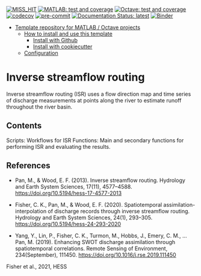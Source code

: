 <!--
When you have set up your repo you may need to change those badges
-->

[![MISS_HIT](https://github.com/Remi-Gau/template_matlab_analysis/actions/workflows/miss_hit.yml/badge.svg?branch=main)](https://github.com/Remi-Gau/template_matlab_analysis/actions/workflows/miss_hit.yml)
[![MATLAB: test and coverage](https://github.com/Remi-Gau/template_matlab_analysis/actions/workflows/matlab_test_and_coverage.yaml/badge.svg)](https://github.com/Remi-Gau/template_matlab_analysis/actions/workflows/matlab_test_and_coverage.yaml)
[![Octave: test and coverage](https://github.com/Remi-Gau/template_matlab_analysis/actions/workflows/octave_test_and_coverage.yml/badge.svg?branch=main)](https://github.com/Remi-Gau/template_matlab_analysis/actions/workflows/octave_test_and_coverage.yml)
[![codecov](https://codecov.io/gh/Remi-Gau/template_matlab_analysis/branch/master/graph/badge.svg?token=aFXb7WSAsm)](https://codecov.io/gh/Remi-Gau/template_matlab_analysis)
[![pre-commit](https://img.shields.io/badge/pre--commit-enabled-brightgreen?logo=pre-commit&logoColor=white)](https://github.com/pre-commit/pre-commit)
[![Documentation Status: latest](https://readthedocs.org/projects/template_matlab_analysis/badge/?version=latest)](https://template_matlab_analysis.readthedocs.io/en/latest/?badge=latest)
[![Binder](https://mybinder.org/badge_logo.svg)](https://mybinder.org/v2/gh/Remi-Gau/template_matlab_analysis/main)

- [Template repository for MATLAB / Octave projects](#template-repository-for-matlab--octave-projects)
   - [How to install and use this template](#how-to-install-and-use-this-template)
      - [Install with Github](#install-with-github)
      - [Install with cookiecutter](#install-with-cookiecutter)
   - [Configuration](#configuration)

# Inverse streamflow routing

Inverse streamflow routing (ISR) uses a flow direction map and time series of discharge measurements at points along the river to estimate runoff throughout the river basin.

## Contents

Scripts: Workflows for ISR
Functions: Main and secondary functions for performing ISR and evaluating the results.

## References
* Pan, M., & Wood, E. F. (2013). Inverse streamflow routing. Hydrology and Earth System Sciences, 17(11), 4577–4588. https://doi.org/10.5194/hess-17-4577-2013

* Fisher, C. K., Pan, M., & Wood, E. F. (2020). Spatiotemporal assimilation-interpolation of discharge records through inverse streamflow routing. Hydrology and Earth System Sciences, 24(1), 293–305. https://doi.org/10.5194/hess-24-293-2020

* Yang, Y., Lin, P., Fisher, C. K., Turmon, M., Hobbs, J., Emery, C. M., … Pan, M. (2019). Enhancing SWOT discharge assimilation through spatiotemporal correlations. Remote Sensing of Environment, 234(September), 111450. https://doi.org/10.1016/j.rse.2019.111450

Fisher et al., 2021, HESS
